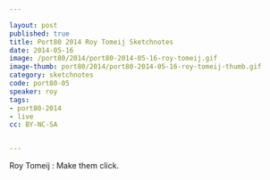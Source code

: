 ```yaml
---

layout: post
published: true
title: Port80 2014 Roy Tomeij Sketchnotes
date: 2014-05-16
image: /port80/2014/port80-2014-05-16-roy-tomeij.gif
image-thumb: port80/2014/port80-2014-05-16-roy-tomeij-thumb.gif
category: sketchnotes
code: port80-05
speaker: roy
tags:
- port80-2014
- live
cc: BY-NC-SA


---
```


Roy Tomeij : Make them click.
